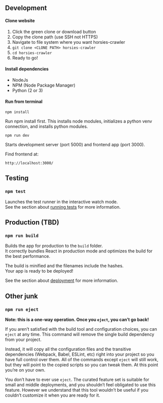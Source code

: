

## Development

#### Clone website

1. Click the green clone or download button
2. Copy the clone path (use SSH not HTTPS)
3. Navigate to file system where you want horsies-crawler
4. `git clone <CLONE PATH> horsies-crawler`
5. `cd horsies-crawler`
6. Ready to go!

#### Install dependencies

- NodeJs
- NPM (Node Package Manager)
- Python (2 or 3)

#### Run from terminal

`npm install`

Run npm install first. This installs node modules, initializes a
python venv connection, and installs python modules.

`npm run dev`

Starts development server (port 5000) and frontend app (port 3000).

Find frontend at:

`http://localhost:3000/`

## Testing

### `npm test`

Launches the test runner in the interactive watch mode.<br>
See the section about [running tests](https://facebook.github.io/create-react-app/docs/running-tests) for more information.

## Production (TBD)

### `npm run build`

Builds the app for production to the `build` folder.<br>
It correctly bundles React in production mode and optimizes the build for the best performance.

The build is minified and the filenames include the hashes.<br>
Your app is ready to be deployed!

See the section about [deployment](https://facebook.github.io/create-react-app/docs/deployment) for more information.

## Other junk

### `npm run eject`

**Note: this is a one-way operation. Once you `eject`, you can’t go back!**

If you aren’t satisfied with the build tool and configuration choices, you can `eject` at any time. This command will remove the single build dependency from your project.

Instead, it will copy all the configuration files and the transitive dependencies (Webpack, Babel, ESLint, etc) right into your project so you have full control over them. All of the commands except `eject` will still work, but they will point to the copied scripts so you can tweak them. At this point you’re on your own.

You don’t have to ever use `eject`. The curated feature set is suitable for small and middle deployments, and you shouldn’t feel obligated to use this feature. However we understand that this tool wouldn’t be useful if you couldn’t customize it when you are ready for it.
